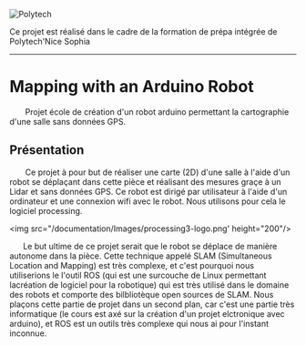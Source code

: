 ![Polytech](http://www.polytechnice.fr/jahia/jsp/jahia/templates/inc/img/polytech_nice-sophia.png)

Ce projet est réalisé dans le cadre de la formation de prépa intégrée de Polytech'Nice Sophia
* * *
# Mapping with an Arduino Robot
&nbsp;&nbsp;&nbsp;&nbsp;&nbsp;&nbsp; Projet école de création d'un robot arduino permettant la cartographie d'une salle sans données GPS.

## Présentation
&nbsp;&nbsp;&nbsp;&nbsp;&nbsp;&nbsp; Ce projet à pour but de réaliser une carte (2D) d'une salle à l'aide d'un robot se déplaçant dans cette pièce et réalisant des mesures graçe à un Lidar et sans données GPS. Ce robot est dirigé par utilisateur à l'aide d'un ordinateur et une connexion wifi avec le robot. Nous utilisons pour cela le logiciel processing.

<img src="/documentation/Images/processing3-logo.png' height="200"/> 

&nbsp;&nbsp;&nbsp;&nbsp;&nbsp;&nbsp;Le but ultime de ce projet serait que le robot se déplace de manière autonome dans la pièce. Cette technique appelé SLAM (Simultaneous Location and Mapping) est très complexe, et c'est pourquoi nous utiliserions le l'outil ROS (qui est une surcouche de Linux permettant lacréation de logiciel pour la robotique) qui est très utilisé dans le domaine des robots et comporte des bilbliotèque open sources de SLAM. Nous plaçons cette partie de projet dans un second plan, car c'est une partie très informatique (le cours est axé sur la création d'un projet elctronique avec arduino), et ROS est un outils très complexe qui nous ai pour l'instant inconnue. 
